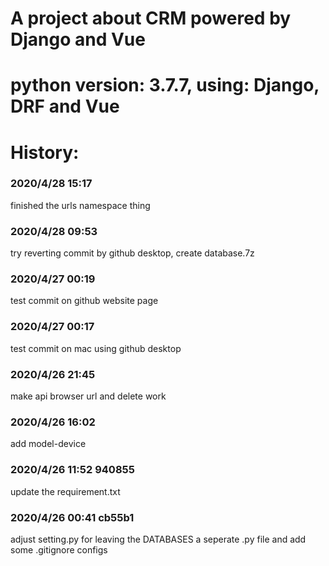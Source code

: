 # A project about CRM powered by Django and Vue
# python version: 3.7.7, using: Django, DRF and Vue
# History:
### 2020/4/28 15:17
finished the urls namespace thing
### 2020/4/28 09:53
try reverting commit by github desktop, create database.7z
### 2020/4/27 00:19
test commit on github website page
### 2020/4/27 00:17
test commit on mac using github desktop
### 2020/4/26 21:45
make api browser url and delete work
### 2020/4/26 16:02
add model-device
### 2020/4/26 11:52 940855
update the requirement.txt
### 2020/4/26 00:41 cb55b1
adjust setting.py for leaving the DATABASES a seperate .py file and add some .gitignore configs
